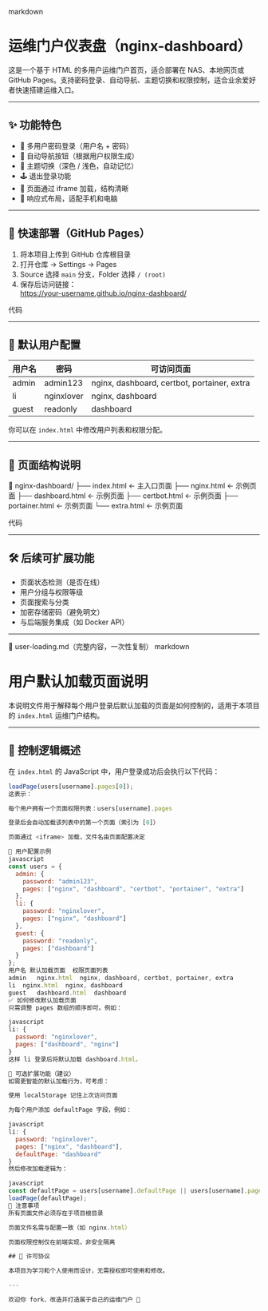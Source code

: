 markdown
# 运维门户仪表盘（nginx-dashboard）

这是一个基于 HTML 的多用户运维门户首页，适合部署在 NAS、本地网页或 GitHub Pages。支持密码登录、自动导航、主题切换和权限控制，适合业余爱好者快速搭建运维入口。

---

## ✨ 功能特色

- 🔐 多用户密码登录（用户名 + 密码）
- 🧭 自动导航按钮（根据用户权限生成）
- 🌙 主题切换（深色 / 浅色，自动记忆）
- 🕹️ 退出登录功能
- 📁 页面通过 iframe 加载，结构清晰
- 📱 响应式布局，适配手机和电脑

---

## 🚀 快速部署（GitHub Pages）

1. 将本项目上传到 GitHub 仓库根目录  
2. 打开仓库 → Settings → Pages  
3. Source 选择 `main` 分支，Folder 选择 `/ (root)`  
4. 保存后访问链接：  
https://your-username.github.io/nginx-dashboard/

代码

---

## 👥 默认用户配置

| 用户名 | 密码       | 可访问页面                     |
|--------|------------|--------------------------------|
| admin  | admin123   | nginx, dashboard, certbot, portainer, extra |
| li     | nginxlover | nginx, dashboard               |
| guest  | readonly   | dashboard                      |

你可以在 `index.html` 中修改用户列表和权限分配。

---

## 📁 页面结构说明

📁 nginx-dashboard/ ├── index.html ← 主入口页面 ├── nginx.html ← 示例页面 ├── dashboard.html ← 示例页面 ├── certbot.html ← 示例页面 ├── portainer.html ← 示例页面 └── extra.html ← 示例页面

代码

---

## 🛠️ 后续可扩展功能

- 页面状态检测（是否在线）
- 用户分组与权限等级
- 页面搜索与分类
- 加密存储密码（避免明文）
- 与后端服务集成（如 Docker API）

---

📄 user-loading.md（完整内容，一次性复制）
markdown
# 用户默认加载页面说明

本说明文件用于解释每个用户登录后默认加载的页面是如何控制的，适用于本项目的 `index.html` 运维门户结构。

---

## 🧠 控制逻辑概述

在 `index.html` 的 JavaScript 中，用户登录成功后会执行以下代码：

```javascript
loadPage(users[username].pages[0]);
这表示：

每个用户拥有一个页面权限列表：users[username].pages

登录后会自动加载该列表中的第一个页面（索引为 [0]）

页面通过 <iframe> 加载，文件名由页面配置决定

👥 用户配置示例
javascript
const users = {
  admin: {
    password: "admin123",
    pages: ["nginx", "dashboard", "certbot", "portainer", "extra"]
  },
  li: {
    password: "nginxlover",
    pages: ["nginx", "dashboard"]
  },
  guest: {
    password: "readonly",
    pages: ["dashboard"]
  }
};
用户名	默认加载页面	权限页面列表
admin	nginx.html	nginx, dashboard, certbot, portainer, extra
li	nginx.html	nginx, dashboard
guest	dashboard.html	dashboard
✅ 如何修改默认加载页面
只需调整 pages 数组的顺序即可。例如：

javascript
li: {
  password: "nginxlover",
  pages: ["dashboard", "nginx"]
}
这样 li 登录后将默认加载 dashboard.html。

🔧 可选扩展功能（建议）
如需更智能的默认加载行为，可考虑：

使用 localStorage 记住上次访问页面

为每个用户添加 defaultPage 字段，例如：

javascript
li: {
  password: "nginxlover",
  pages: ["nginx", "dashboard"],
  defaultPage: "dashboard"
}
然后修改加载逻辑为：

javascript
const defaultPage = users[username].defaultPage || users[username].pages[0];
loadPage(defaultPage);
📌 注意事项
所有页面文件必须存在于项目根目录

页面文件名需与配置一致（如 nginx.html）

页面权限控制仅在前端实现，非安全隔离

## 📄 许可协议

本项目为学习和个人使用而设计，无需授权即可使用和修改。

---

欢迎你 fork、改造并打造属于自己的运维门户 🚀
